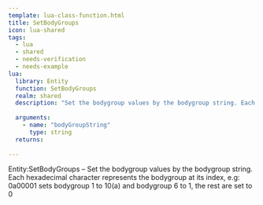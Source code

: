 ```yaml
---
template: lua-class-function.html
title: SetBodyGroups
icon: lua-shared
tags:
  - lua
  - shared
  - needs-verification
  - needs-example
lua:
  library: Entity
  function: SetBodyGroups
  realm: shared
  description: "Set the bodygroup values by the bodygroup string. Each hexadecimal character represents the bodygroup at its index, e.g: 0a00001 sets bodygroup 1 to 10(a) and bodygroup 6 to 1, the rest are set to 0"
  
  arguments:
    - name: "bodyGroupString"
      type: string
  returns:
    
---
```


<div class="lua__search__keywords">
Entity:SetBodyGroups &#x2013; Set the bodygroup values by the bodygroup string. Each hexadecimal character represents the bodygroup at its index, e.g: 0a00001 sets bodygroup 1 to 10(a) and bodygroup 6 to 1, the rest are set to 0
</div>
